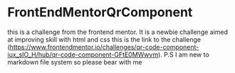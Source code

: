# FrontEndMentorQrComponent
 this is a challenge from the frontend mentor. It is a newbie challenge aimed at improving skill with html and css
 this is the link to the challenge (https://www.frontendmentor.io/challenges/qr-code-component-iux_sIO_H/hub/qr-code-component-GFtE0MWwvm).
 P.S I am new to markdown file system so please bear with me
